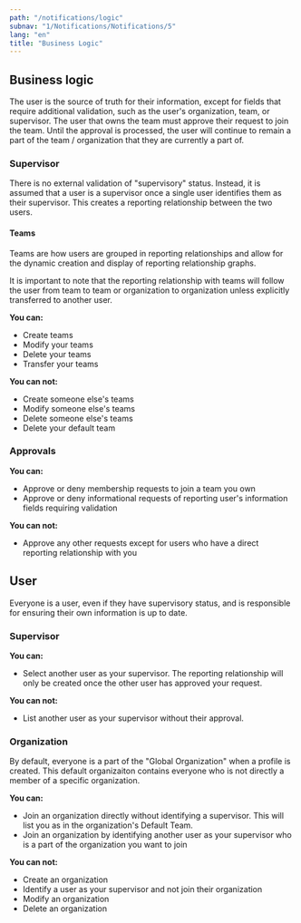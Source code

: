 ```yaml
---
path: "/notifications/logic"
subnav: "1/Notifications/Notifications/5"
lang: "en"
title: "Business Logic"
---
```


<helmet>
<title> Profile - Business Logic</title>
</helmet>

## Business logic

The user is the source of truth for their information, except for fields that require additional validation, such as the user's organization, team, or supervisor.  The user that owns the team must approve their request to join the team.  Until the approval is processed, the user will continue to remain a part of the team / organization that they are currently a part of.

### Supervisor

There is no external validation of "supervisory" status.  Instead, it is assumed that a user is a supervisor once a single user identifies them as their supervisor. This creates a reporting relationship between the two users.

#### Teams

Teams are how users are grouped in reporting relationships and allow for the dynamic creation and display of reporting relationship graphs.

It is important to note that the reporting relationship with teams will follow the user from team to team or organization to organization unless explicitly transferred to another user.

**You can:**
* Create teams
* Modify your teams
* Delete your teams
* Transfer your teams

**You can not:**
* Create someone else's teams
* Modify someone else's teams
* Delete someone else's teams
* Delete your default team

### Approvals

**You can:**
* Approve or deny membership requests to join a team you own
* Approve or deny informational requests of reporting user's information fields requiring validation

**You can not:**
* Approve any other requests except for users who have a direct reporting relationship with you

## User

Everyone is a user, even if they have supervisory status, and is responsible for ensuring their own information is up to date.

### Supervisor

**You can:**
* Select another user as your supervisor.  The reporting relationship will only be created once the other user has approved your request.

**You can not:**
* List another user as your supervisor without their approval.

### Organization

By default, everyone is a part of the "Global Organization" when a profile is created.  This default organizaiton contains everyone who is not directly a member of a specific organization.

**You can:**
* Join an organization directly without identifying a supervisor.  This will list you as in the organization's Default Team.
* Join an organization by identifying another user as your supervisor who is a part of the organization you want to join

**You can not:**
* Create an organization
* Identify a user as your supervisor and not join their organization
* Modify an organization
* Delete an organization




